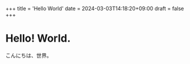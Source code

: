 +++
title = 'Hello World'
date = 2024-03-03T14:18:20+09:00
draft = false
+++
# Hello! World.

こんにちは、世界。